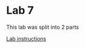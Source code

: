 # Lab 7

This lab was split into 2 parts

[Lab instructions](https://gmierzwinski.github.io/bishops/cs321/resources/CS321_Lab_07.pdf)
